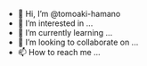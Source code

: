 - 👋 Hi, I’m @tomoaki-hamano
- 👀 I’m interested in ...
- 🌱 I’m currently learning ...
- 💞️ I’m looking to collaborate on ...
- 📫 How to reach me ...

<!---
tomoaki-hamano/tomoaki-hamano is a ✨ special ✨ repository because its `README.md` (this file) appears on your GitHub profile.
You can click the Preview link to take a look at your changes.
--->
